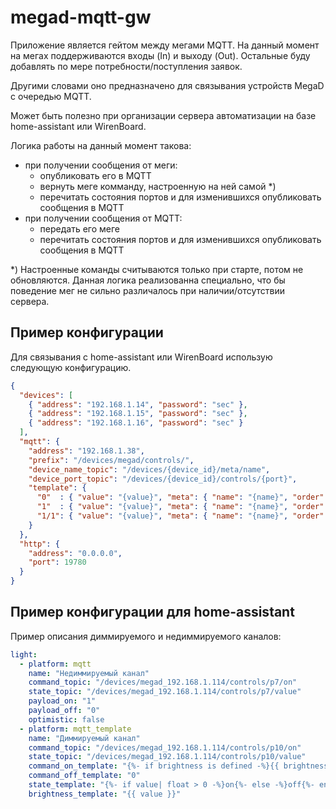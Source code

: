 # megad-mqtt-gw

Приложение является гейтом между мегами MQTT. 
На данный момент на мегах поддерживаются входы (In) и выходу (Out).
Остальные буду добавлять по мере потребности/поступления заявок.

Другими словами оно предназначено для связывания устройств MegaD с
очередью MQTT.

Может быть полезно при организации сервера автоматизации на
базе home-assistant или WirenBoard.

Логика работы на данный момент такова:
 - при получении сообщения от меги:
    - опубликовать его в MQTT
    - вернуть меге комманду, настроенную на ней самой *)
    - перечитать состояния портов и для изменившихся
      опубликовать сообщения в MQTT
 - при получении сообщения от MQTT:
    - передать его меге
    - перечитать состояния портов и для изменившихся
      опубликовать сообщения в MQTT


*) Настроенные команды считываются только при старте, потом не обновляются.
Данная логика реализованна специально, что бы поведение мег не сильно
различалось при наличии/отсутствии сервера.


## Пример конфигурации

Для связывания с home-assistant или WirenBoard использую следующую конфигурацию.
```json
{
  "devices": [
    { "address": "192.168.1.14", "password": "sec" },
    { "address": "192.168.1.15", "password": "sec" },
    { "address": "192.168.1.16", "password": "sec" }
  ],
  "mqtt": {
    "address": "192.168.1.38",
    "prefix": "/devices/megad/controls/",
    "device_name_topic": "/devices/{device_id}/meta/name",
    "device_port_topic": "/devices/{device_id}/controls/{port}",
    "template": {
      "0"  : { "value": "{value}", "meta": { "name": "{name}", "order": "{pn}", "type": "switch", "readonly": 1 } },
      "1"  : { "value": "{value}", "meta": { "name": "{name}", "order": "{pn}",  "type": "switch" } },
      "1/1": { "value": "{value}", "meta": { "name": "{name}", "order": "{pn}",  "type": "range", "max": 255 } }
    }
  },
  "http": {
    "address": "0.0.0.0",
    "port": 19780
  }
}
```


## Пример конфигурации для home-assistant

Пример описания диммируемого и недиммируемого каналов:

```yaml
light:
  - platform: mqtt
    name: "Недиммируемый канал"
    command_topic: "/devices/megad_192.168.1.114/controls/p7/on"
    state_topic: "/devices/megad_192.168.1.114/controls/p7/value"
    payload_on: "1"
    payload_off: "0"
    optimistic: false
  - platform: mqtt_template
    name: "Диммируемый канал"
    command_topic: "/devices/megad_192.168.1.114/controls/p10/on"
    state_topic: "/devices/megad_192.168.1.114/controls/p10/value"
    command_on_template: "{%- if brightness is defined -%}{{ brightness | d }}{%- else -%}255{%- endif -%}"
    command_off_template: "0"
    state_template: "{%- if value| float > 0 -%}on{%- else -%}off{%- endif -%}"  # must return `on` or `off`
    brightness_template: "{{ value }}"
```
